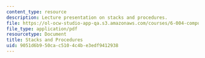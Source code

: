 ```yaml
---
content_type: resource
description: Lecture presentation on stacks and procedures.
file: https://ol-ocw-studio-app-qa.s3.amazonaws.com/courses/6-004-computation-structures-spring-2009/9051d6b950cac5104c4be3edf9412938_MIT6_004s09_lec13.pdf
file_type: application/pdf
resourcetype: Document
title: Stacks and Procedures
uid: 9051d6b9-50ca-c510-4c4b-e3edf9412938
---
```


